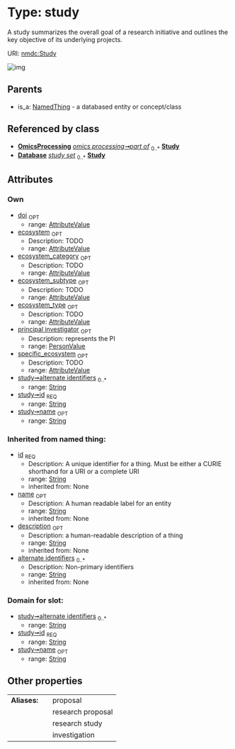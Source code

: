 
# Type: study


A study summarizes the overall goal of a research initiative and outlines the key objective of its underlying projects.

URI: [nmdc:Study](https://microbiomedata/meta/Study)


![img](http://yuml.me/diagram/nofunky;dir:TB/class/[AttributeValue]<doi%200..1-++[Study&#124;id:string;name:string%20%3F;alternate_identifiers:string%20*;description(i):string%20%3F],%20[PersonValue]<principal%20investigator%200..1-++[Study],%20[AttributeValue]<specific_ecosystem%200..1-++[Study],%20[AttributeValue]<ecosystem_subtype%200..1-++[Study],%20[AttributeValue]<ecosystem_type%200..1-++[Study],%20[AttributeValue]<ecosystem_category%200..1-++[Study],%20[AttributeValue]<ecosystem%200..1-++[Study],%20[OmicsProcessing]-%20part%20of%200..*>[Study],%20[Database]++-%20study%20set%200..*>[Study],%20[NamedThing]^-[Study])

## Parents

 *  is_a: [NamedThing](NamedThing.md) - a databased entity or concept/class

## Referenced by class

 *  **[OmicsProcessing](OmicsProcessing.md)** *[omics processing➞part of](omics_processing_part_of.md)*  <sub>0..*</sub>  **[Study](Study.md)**
 *  **[Database](Database.md)** *[study set](study_set.md)*  <sub>0..*</sub>  **[Study](Study.md)**

## Attributes


### Own

 * [doi](doi.md)  <sub>OPT</sub>
    * range: [AttributeValue](AttributeValue.md)
 * [ecosystem](ecosystem.md)  <sub>OPT</sub>
    * Description: TODO
    * range: [AttributeValue](AttributeValue.md)
 * [ecosystem_category](ecosystem_category.md)  <sub>OPT</sub>
    * Description: TODO
    * range: [AttributeValue](AttributeValue.md)
 * [ecosystem_subtype](ecosystem_subtype.md)  <sub>OPT</sub>
    * Description: TODO
    * range: [AttributeValue](AttributeValue.md)
 * [ecosystem_type](ecosystem_type.md)  <sub>OPT</sub>
    * Description: TODO
    * range: [AttributeValue](AttributeValue.md)
 * [principal investigator](principal_investigator.md)  <sub>OPT</sub>
    * Description: represents the PI
    * range: [PersonValue](PersonValue.md)
 * [specific_ecosystem](specific_ecosystem.md)  <sub>OPT</sub>
    * Description: TODO
    * range: [AttributeValue](AttributeValue.md)
 * [study➞alternate identifiers](study_alternate_identifiers.md)  <sub>0..*</sub>
    * range: [String](types/String.md)
 * [study➞id](study_id.md)  <sub>REQ</sub>
    * range: [String](types/String.md)
 * [study➞name](study_name.md)  <sub>OPT</sub>
    * range: [String](types/String.md)

### Inherited from named thing:

 * [id](id.md)  <sub>REQ</sub>
    * Description: A unique identifier for a thing. Must be either a CURIE shorthand for a URI or a complete URI
    * range: [String](types/String.md)
    * inherited from: None
 * [name](name.md)  <sub>OPT</sub>
    * Description: A human readable label for an entity
    * range: [String](types/String.md)
    * inherited from: None
 * [description](description.md)  <sub>OPT</sub>
    * Description: a human-readable description of a thing
    * range: [String](types/String.md)
    * inherited from: None
 * [alternate identifiers](alternate_identifiers.md)  <sub>0..*</sub>
    * Description: Non-primary identifiers
    * range: [String](types/String.md)
    * inherited from: None

### Domain for slot:

 * [study➞alternate identifiers](study_alternate_identifiers.md)  <sub>0..*</sub>
    * range: [String](types/String.md)
 * [study➞id](study_id.md)  <sub>REQ</sub>
    * range: [String](types/String.md)
 * [study➞name](study_name.md)  <sub>OPT</sub>
    * range: [String](types/String.md)

## Other properties

|  |  |  |
| --- | --- | --- |
| **Aliases:** | | proposal |
|  | | research proposal |
|  | | research study |
|  | | investigation |

